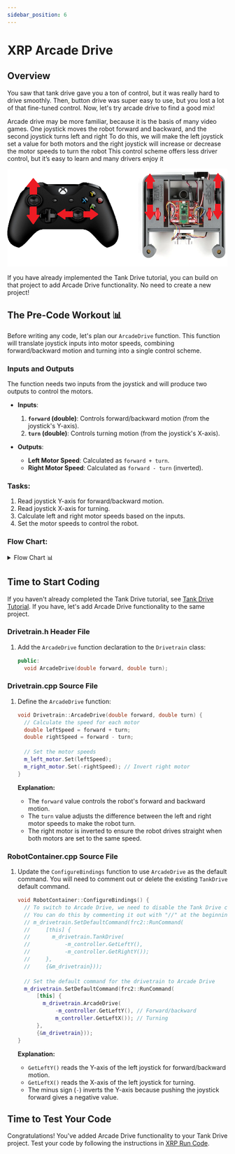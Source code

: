 ```yaml
---
sidebar_position: 6
---
```

# XRP Arcade Drive  
## Overview
You saw that tank drive gave you a ton of control, but it was really hard to drive smoothly. Then, button drive was super easy to use, but you lost a lot of that fine-tuned control. Now, let's try arcade drive to find a good mix!

Arcade drive may be more familiar, because it is the basis of many video games. One joystick moves the robot forward and backward, and the second joystick turns left and right To do this, we will make the left joystick set a value for both motors and the right joystick will increase or decrease the motor speeds to turn the robot This control scheme offers less driver control, but it’s easy to learn and many drivers enjoy it  

![Xbox Controller Arcade Drive](xbox_arcade.png)

If you have already implemented the Tank Drive tutorial, you can build on that project to add Arcade Drive functionality. No need to create a new project!

## The Pre-Code Workout 📊

Before writing any code, let's plan our `ArcadeDrive` function. This function will translate joystick inputs into motor speeds, combining forward/backward motion and turning into a single control scheme.

### Inputs and Outputs

The function needs two inputs from the joystick and will produce two outputs to control the motors.

*   **Inputs**:
    1.  **`forward` (double)**: Controls forward/backward motion (from the joystick's Y-axis).
    2.  **`turn` (double)**: Controls turning motion (from the joystick's X-axis).

*   **Outputs**:
    *   **Left Motor Speed**: Calculated as `forward + turn`.
    *   **Right Motor Speed**: Calculated as `forward - turn` (inverted).

### Tasks:
1. Read joystick Y-axis for forward/backward motion.
2. Read joystick X-axis for turning.
3. Calculate left and right motor speeds based on the inputs.
4. Set the motor speeds to control the robot.

### Flow Chart:
<details>
<summary>Flow Chart 📊</summary>

```mermaid
flowchart TD
    a[Read joystick Y-axis for forward/backward motion]
    b[Read joystick X-axis for turning]
    c[Calculate left motor speed]
    d[Calculate right motor speed]
    e[Set left motor speed]
    f[Set right motor speed]

    s(start) --> a
    a --> b
    b --> c
    c --> d
    d --> e
    e --> f
```
</details>

## Time to Start Coding

If you haven't already completed the Tank Drive tutorial, see [Tank Drive Tutorial](../03_XRP_Tank_Drive/index.md). If you have, let's add Arcade Drive functionality to the same project.

### Drivetrain.h Header File

1. Add the `ArcadeDrive` function declaration to the `Drivetrain` class:
   ```cpp
   public:
     void ArcadeDrive(double forward, double turn);
   ```

### Drivetrain.cpp Source File

1. Define the `ArcadeDrive` function:
   ```cpp
   void Drivetrain::ArcadeDrive(double forward, double turn) {
     // Calculate the speed for each motor
     double leftSpeed = forward + turn;
     double rightSpeed = forward - turn;

     // Set the motor speeds
     m_left_motor.Set(leftSpeed);
     m_right_motor.Set(-rightSpeed); // Invert right motor
   }
   ```

   **Explanation:**
   - The `forward` value controls the robot's forward and backward motion.
   - The `turn` value adjusts the difference between the left and right motor speeds to make the robot turn.
   - The right motor is inverted to ensure the robot drives straight when both motors are set to the same speed.

### RobotContainer.cpp Source File

1. Update the `ConfigureBindings` function to use `ArcadeDrive` as the default command. You will need to comment out or delete the existing `TankDrive` default command.
   ```cpp
   void RobotContainer::ConfigureBindings() {
     // To switch to Arcade Drive, we need to disable the Tank Drive code.
     // You can do this by commenting it out with "//" at the beginning of each line.
     // m_drivetrain.SetDefaultCommand(frc2::RunCommand(
     //     [this] {
     //       m_drivetrain.TankDrive(
     //           -m_controller.GetLeftY(),
     //           -m_controller.GetRightY());
     //     },
     //     {&m_drivetrain}));

     // Set the default command for the drivetrain to Arcade Drive
     m_drivetrain.SetDefaultCommand(frc2::RunCommand(
         [this] {
           m_drivetrain.ArcadeDrive(
               -m_controller.GetLeftY(), // Forward/backward
               m_controller.GetLeftX()); // Turning
         },
         {&m_drivetrain}));
   }
   ```

   **Explanation:**
   - `GetLeftY()` reads the Y-axis of the left joystick for forward/backward motion.
   - `GetLeftX()` reads the X-axis of the left joystick for turning.
   - The minus sign (`-`) inverts the Y-axis because pushing the joystick forward gives a negative value.

## Time to Test Your Code

Congratulations! You've added Arcade Drive functionality to your Tank Drive project. Test your code by following the instructions in [XRP Run Code](<../../WPILib_VS CodeDocs/04_Simulate Robot Code/index.md>).